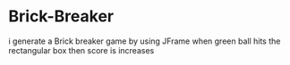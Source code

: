 # Brick-Breaker
i generate a Brick breaker  game by using JFrame  when green ball hits the rectangular box then score is increases
